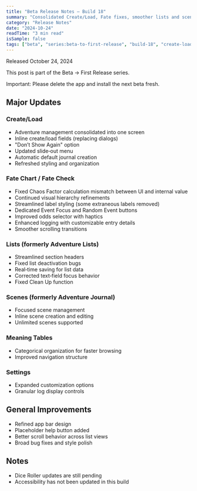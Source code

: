 ```yaml
---
title: "Beta Release Notes — Build 18"
summary: "Consolidated Create/Load, Fate fixes, smoother lists and scenes"
category: "Release Notes"
date: "2024-10-24"
readTime: "3 min read"
isSample: false
tags: ["beta", "series:beta-to-first-release", "build-18", "create-load", "fate", "lists", "scenes"]
---
```


Released October 24, 2024

This post is part of the Beta → First Release series.

Important: Please delete the app and install the next beta fresh.

## Major Updates

### Create/Load
- Adventure management consolidated into one screen
- Inline create/load fields (replacing dialogs)
- "Don’t Show Again" option
- Updated slide‑out menu
- Automatic default journal creation
- Refreshed styling and organization

### Fate Chart / Fate Check
- Fixed Chaos Factor calculation mismatch between UI and internal value
- Continued visual hierarchy refinements
- Streamlined label styling (some extraneous labels removed)
- Dedicated Event Focus and Random Event buttons
- Improved odds selector with haptics
- Enhanced logging with customizable entry details
- Smoother scrolling transitions

### Lists (formerly Adventure Lists)
- Streamlined section headers
- Fixed list deactivation bugs
- Real‑time saving for list data
- Corrected text‑field focus behavior
- Fixed Clean Up function

### Scenes (formerly Adventure Journal)
- Focused scene management
- Inline scene creation and editing
- Unlimited scenes supported

### Meaning Tables
- Categorical organization for faster browsing
- Improved navigation structure

### Settings
- Expanded customization options
- Granular log display controls

## General Improvements
- Refined app bar design
- Placeholder help button added
- Better scroll behavior across list views
- Broad bug fixes and style polish

## Notes
- Dice Roller updates are still pending
- Accessibility has not been updated in this build
